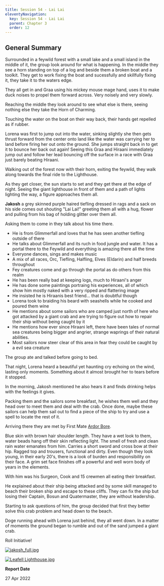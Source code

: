 ```yaml
---
title: Session 54 - Lai Lai
eleventyNavigation:
  key: Session 54 - Lai Lai
  parent: Chapter 3
  order: 12
---
```


## General Summary

Surrounded in a feywild forest with a small lake and a small island in the middle of it, the group look around for what is happening. In the middle they see a horn standing on top of a log and beside them a broken boat and a toolkit. They get to work fixing the boat and sucessfully and skillfully fixing it, they take it to the waters edge.  

 They all get in and Graa using his mickey mouse mage hand, uses it to make duck noises to propel them forward across. Very noisely and very slowly.  

 Reaching the middle they look around to see what else is there, seeing nothing else they take the Horn of Charming.  

 Touching the water on the boat on their way back, their hands get repelled as if rubber.  

 Lorena was first to jump out into the water, sinking slightly she then gets thrust forward from the center onto land like the water was carrying her to land before firing her out onto the ground. She jumps straight back in to get it to bounce her back out again! Seeing this Graa and Hiraani immediately jump out and follow her lead bouncing off the surface in a race with Graa just barely beating Hiraani.  

 Walking out of the forest now with their horn, exiting the feywild, they walk along towards the final ride to the Lighthouse.  

 As they get closer, the sun starts to set and they get there at the edge of night. Seeing the giant lighthouse in front of them and a path of lights lighting the way, a figure approaches them all.  

 **Jakosh** a grey skinned purple haired tiefling dressed in rags and a sack on his side comes out shouting "Lai Lai!" greeting them all with a hug, flower and pulling from his bag of holding glitter over them all.  

 Asking them to come in they talk about his time there.  

* He is from Glimmerfall and loves that he has seen another tiefling outside of there
* He talks about Glimmerfall and its ruch in food jungle and water. It has a portal there to the Feywild and everything is amazing there all the time
* Everyone dances, sings and makes music
* A mix of all races, Orc, Tiefling, Halfling, Elves (Eldarin) and half breeds throughout
* Fey creatures come and go through the portal as do others from this realm
* He has been really bad at keeping logs, much to Hiraani's anger
* He has done some paintings portraing his experiences, all of which show him mostly naked with a very ripped and flattering image
* He insisted he is Hiraanis best friend... that is doubtful though
* Lorena took to braiding his beard with seashells while he cooked and poured them wine
* He mentions about some sailors who are camped just north of here who got attacked by a giant crab and are trying to figure out how to repair their ship without being caught by it
* He mentions how ever since Hiraani left, there have been tales of normal sea creatures being bigger and angrier, strange waprings of their natural abilities.
* Most sailors now steer clear of this area in fear they could be caught by a evil sea creature

 The group ate and talked before going to bed.  

 That night, Lorena heard a beautiful yet haunting cry echoing on the wind, lasting only moments. Something about it almost brought her to tears before it stopped.  

 In the morning, Jakosh mentioned he also hears it and finds drinking helps with the feelings it gives.  

 Packing them and the sailors some breakfast, he wishes them well and they head over to meet them and deal with the crab. Once done, maybe these sailors can help them sail out to find a piece of the ship to try and use a spell to locate the rest of it.  

 Arriving there they are met by First Mate [Ardor Bore](/w/vlendir-drusslegend/a/ardor-bore-person).  

 Blue skin with brown hair shoulder length. They have a wet look to them, water beads hang off their skin reflecting light. The smell of fresh and clean rain water emanates from him. Carries a short sword and cross bow at their hip. Ragged top and trousers, functional and dirty. Even though they look young, in their early 20's, there is a look of burden and responsibility on their face. A grim set face finishes off a powerful and well worn body of years in the elements.  

 With him was his Surgeon, Cook and 15 crewmen all eating their breakfast.  

 He explained about their ship being attacked and by some skill managed to beach their broken ship and escape to these cliffs. They can fix the ship but losing their Captain, Bosun and Quatermaster, they are without leadership.  

 Starting to ask questions of him, the group decided that first they better solve this crab problem and head down to the beach.  

 Doge running ahead with Lorena just behind, they all went down. In a matter of moments the ground began to rumble and out of the sand jumped a giant crab.  

 Roll Initiative!

[![](/uploads/images/18c3dbd35173b1029bc76520b4eabfd5.jpg "jakosh_full.jpg")](/i/3255108 "jakosh_full.jpg")

[![](/uploads/images/3b49c3c28e92752beb677bb1db22bceb.jpg "Leafell Lighthouse.jpg")](/i/3338080 "Leafell Lighthouse.jpg")

**Report Date**

27 Apr 2022
